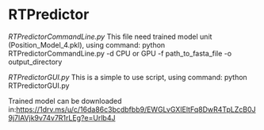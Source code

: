 # RTPredictor
*RTPredictorCommandLine.py*
This file need trained model unit (Position_Model_4.pkl), using command: python RTPredictorCommandLine.py -d CPU or GPU -f path_to_fasta_file -o output_directory

*RTPredictorGUI.py*
This is a simple to use script, using command: python RTPredictorGUI.py

Trained model can be downloaded in:https://1drv.ms/u/c/16da86c3bcdbfbb9/EWGLvGXIEltFq8DwR4TpLZcB0J9j7lAVjk9v74v7R1rLEg?e=Urlb4J
